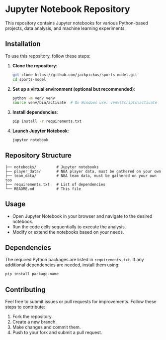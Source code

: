 # Jupyter Notebook Repository

This repository contains Jupyter notebooks for various Python-based projects, data analysis, and machine learning experiments.

## Installation

To use this repository, follow these steps:

1. **Clone the repository**:
   ```sh
   git clone https://github.com/jackpickus/sports-model.git
   cd sports-model
   ```

2. **Set up a virtual environment (optional but recommended)**:
   ```sh
   python -m venv venv
   source venv/bin/activate  # On Windows use: venv\Scripts\activate
   ```

3. **Install dependencies**:
   ```sh
   pip install -r requirements.txt
   ```

4. **Launch Jupyter Notebook**:
   ```sh
   jupyter notebook
   ```

## Repository Structure

```
├── notebooks/         # Jupyter notebooks
├── player_data/       # NBA player data, must be gathered on your own
├── team_data/         # NBA team data, must be gathered on your own too
├── requirements.txt   # List of dependencies
└── README.md          # This file
```

## Usage

- Open Jupyter Notebook in your browser and navigate to the desired notebook.
- Run the code cells sequentially to execute the analysis.
- Modify or extend the notebooks based on your needs.

## Dependencies

The required Python packages are listed in `requirements.txt`. If any additional dependencies are needed, install them using:
```sh
pip install package-name
```

## Contributing

Feel free to submit issues or pull requests for improvements. Follow these steps to contribute:
1. Fork the repository.
2. Create a new branch.
3. Make changes and commit them.
4. Push to your fork and submit a pull request.
